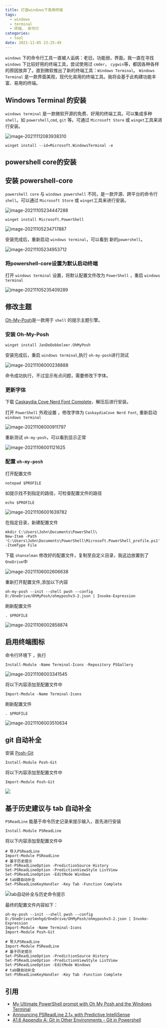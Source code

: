 ```yaml
---
title: 打造windows下易用终端
tags:
  - windows
  - terminal
  - 终端， 命令行
categories:
  - tool
date: 2021-11-05 23:25:49
---
```



`windows` 下的命令行工具一直被人诟病：老旧，功能弱，界面。我一直在寻找 `windows` 下比较好用的终端工具，尝试使用过 `cmder`， `cygwin`等，都因各种各样的原因放弃了。直到微软推出了新的终端工具：`Windows Terminal`。 `Windows Terminal` 是一款界面美观，现代化易用的终端工具。我将会基于此构建功能丰富、易用的终端。

## Windows Terminal 的安装

`windows terminal` 是一款微软开源的免费、好用的终端工具。可以集成多种 `shell`，如 `powershell`,`cmd`, `git` 等。可通过 `Microsoft Store` 或 `winget`工具来进行安装。

![image-20211112083938310](https://cdn.jsdelivr.net/gh/KJohn2q/John-s-figure-bed/image/202111120839432.png)

```
winget install --id=Microsoft.WindowsTerminal -e
```

## powershell core的安装

## 安装 powershell-core

`powershell core` 与 `windows powershell` 不同，是一款开源、跨平台的命令行 `shell`。可以通过 `Microsoft Store` 或 `winget`工具来进行安装。

![image-20211105234447288](https://cdn.jsdelivr.net/gh/KJohn2q/John-s-figure-bed/image/202111052344351.png)

```
winget install Microsoft.PowerShell
```

![image-20211105234717887](https://cdn.jsdelivr.net/gh/KJohn2q/John-s-figure-bed/image/202111052347936.png)

安装完成后，重新启动 `windows terminal`，可以看到 新的`powershell`。

![image-20211105234953712](https://cdn.jsdelivr.net/gh/KJohn2q/John-s-figure-bed/image/202111052349773.png)

### 将powershell-core设置为默认启动终端

打开 `windows terminal` 设置，将默认配置文件改为 `PowerShell` ，重启 `windows terminal`

![image-20211105235409289](https://cdn.jsdelivr.net/gh/KJohn2q/John-s-figure-bed/image/202111052354342.png)

## 修改主题

[Oh-My-Posh](https://ohmyposh.dev/)是一款用于 `shell` 的提示主题引擎。 

### 安装 Oh-My-Posh

```
winget install JanDeDobbeleer.OhMyPosh
```

安装完成后，重启 `windows terminal`,执行 `oh-my-posh`进行测试

![image-20211106000238888](https://cdn.jsdelivr.net/gh/KJohn2q/John-s-figure-bed/image/202111060002931.png)

命令成功执行，不过显示有点问题，需要修改下字体。

###  更新字体

下载 [Caskaydia Cove Nerd Font Complete](https://github.com/ryanoasis/nerd-fonts/releases/download/v2.1.0/CascadiaCode.zip?WT.mc_id=-blog-scottha)，解压后进行安装。

打开 `PowerShell` 外观设置 ，修改字体为 `CaskaydiaCove Nerd Font`, 重新启动 `windows terminal`

![image-20211106000911797](https://cdn.jsdelivr.net/gh/KJohn2q/John-s-figure-bed/image/202111060009860.png)

重新测试 `oh-my-posh`，可以看到显示正常

![image-20211106001121625](https://cdn.jsdelivr.net/gh/KJohn2q/John-s-figure-bed/image/202111060011665.png)

### 配置 `oh-my-posh`

打开配置文件

```
notepad $PROFILE
```

如提示找不到指定的路径，可检查配置文件的路径

```
echo $PROFILE
```

![image-20211106001639782](https://cdn.jsdelivr.net/gh/KJohn2q/John-s-figure-bed/image/202111060016827.png)

在指定目录，新建配置文件

```
mkdir C:\Users\John\Documents\PowerShell\
New-Item -Path 'C:\Users\John\Documents\PowerShell\Microsoft.PowerShell_profile.ps1' -ItemType File
```

下载 `shanselman` 修改好的配置文件，复制至自定义目录，我这边放置到了 `OneDrive`中

![image-20211106002606638](https://cdn.jsdelivr.net/gh/KJohn2q/John-s-figure-bed/image/202111060026675.png)

重新打开配置文件,添加以下内容

```
oh-my-posh --init --shell pwsh --config D:/OneDrive/OhMyPosh/ohmyposhv3-2.json | Invoke-Expression
```

刷新配置文件

```
. $PROFILE
```

![image-20211106002858874](https://cdn.jsdelivr.net/gh/KJohn2q/John-s-figure-bed/image/202111060028912.png)

## 启用终端图标

命令行环境下 ，执行

```
Install-Module -Name Terminal-Icons -Repository PSGallery
```

![image-20211106003341545](https://cdn.jsdelivr.net/gh/KJohn2q/John-s-figure-bed/image/202111060033585.png)

将以下内容添加至配置文件中

```
Import-Module -Name Terminal-Icons
```

刷新配置文件

```
. $PROFILE
```

![image-20211106003510634](https://cdn.jsdelivr.net/gh/KJohn2q/John-s-figure-bed/image/202111060035676.png)

## git 自动补全

安装 [Posh-Git](https://github.com/dahlbyk/posh-git)

```
Install-Module Posh-Git
```

将以下内容添加至配置文件中

```
Import-Module Posh-Git
```

![](https://cdn.jsdelivr.net/gh/KJohn2q/John-s-figure-bed/image/202111060931112.gif)

##  基于历史建议与 tab 自动补全

`PSReadLine` 能基于命令历史记录来提示输入，首先进行安装

```
Install-Module PSReadLine
```

将以下内容添加至配置文件中

```
# 导入PSReadLine
Import-Module PSReadLine
# 基于历史提示
Set-PSReadLineOption -PredictionSource History
Set-PSReadLineOption -PredictionViewStyle ListView
Set-PSReadLineOption -EditMode Windows
# tab键自动补全
Set-PSReadLineKeyHandler -Key Tab -Function Complete
```

![tab自动补全与历史命令提示](https://cdn.jsdelivr.net/gh/KJohn2q/John-s-figure-bed/image/202111060939879.gif)

最终的配置文件内容如下：

```
oh-my-posh --init --shell pwsh --config D:/OneDrivezlmnhgd/OneDrive/OhMyPosh/ohmyposhv3-2.json | Invoke-Expression
Import-Module -Name Terminal-Icons
Import-Module Posh-Git

# 导入PSReadLine
Import-Module PSReadLine
# 基于历史提示
Set-PSReadLineOption -PredictionSource History
Set-PSReadLineOption -PredictionViewStyle ListView
Set-PSReadLineOption -EditMode Windows
# tab键自动补全
Set-PSReadLineKeyHandler -Key Tab -Function Complete
```

## 引用

* [My Ultimate PowerShell prompt with Oh My Posh and the Windows Terminal](https://www.hanselman.com/blog/my-ultimate-powershell-prompt-with-oh-my-posh-and-the-windows-terminal)
* [Announcing PSReadLine 2.1+ with Predictive IntelliSense](https://devblogs.microsoft.com/powershell/announcing-psreadline-2-1-with-predictive-intellisense/?WT.mc_id=-blog-scottha)
* [A1.6 Appendix A: Git in Other Environments - Git in Powershell](https://git-scm.com/book/ms/v2/Appendix-A%3A-Git-in-Other-Environments-Git-in-Powershell)

